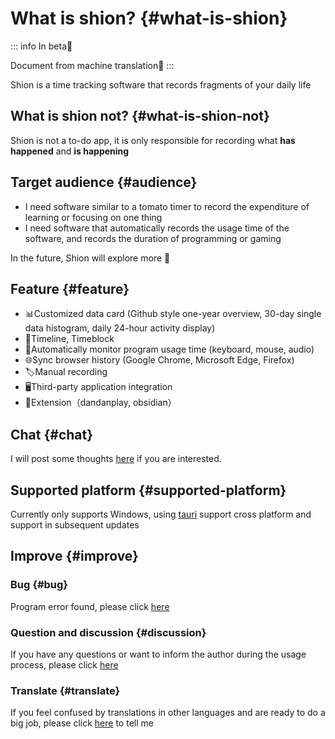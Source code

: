 # What is shion? {#what-is-shion}

::: info In beta🥳

Document from machine translation🤖
:::

Shion is a time tracking software that records fragments of your daily life

## What is shion not? {#what-is-shion-not}

Shion is not a to-do app, it is only responsible for recording what **has happened** and **is happening**

## Target audience {#audience}
+ I need software similar to a tomato timer to record the expenditure of learning or focusing on one thing
+ I need software that automatically records the usage time of the software, and records the duration of programming or gaming

In the future, Shion will explore more 🌈

## Feature {#feature}

+ 📊Customized data card (Github style one-year overview, 30-day single data histogram, daily 24-hour activity display)
+ 📅Timeline, Timeblock
+ 👀Automatically monitor program usage time (keyboard, mouse, audio)
+ 🌐Sync browser history (Google Chrome, Microsoft Edge, Firefox)
+ 🏷️Manual recording
+ 🖥️Third-party application integration
+ 🧰Extension（dandanplay, obsidian）

## Chat {#chat}

I will post some thoughts [here](/chat/development-review) if you are interested.

## Supported platform {#supported-platform}

Currently only supports Windows, using [tauri](https://tauri.app/) support cross platform and support in subsequent updates

## Improve {#improve}

### Bug {#bug}

Program error found, please click [here](https://github.com/shion-app/shion/issues)

### Question and discussion {#discussion}

If you have any questions or want to inform the author during the usage process, please click [here](https://github.com/shion-app/shion/discussions)

### Translate {#translate}

If you feel confused by translations in other languages and are ready to do a big job, please click [here](https://github.com/shion-app/shion/discussions) to tell me
